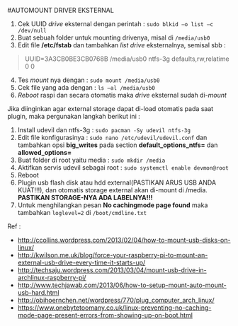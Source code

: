 #AUTOMOUNT DRIVER EKSTERNAL
1. Cek UUID *drive* eksternal dengan perintah : `sudo blkid –o list –c /dev/null`
2. Buat sebuah folder untuk mounting drivenya, misal di `/media/usb0`
3. Edit file **/etc/fstab** dan tambahkan *list* *drive* eksternalnya, semisal sbb :

 > UUID=3A3CB0BE3CB0768B   /media/usb0     ntfs-3g    defaults,rw,relatime      0       0

4. Tes *mount* nya dengan : `sudo mount /media/usb0`
5. Cek file yang ada dengan : `ls –al /media/usb0`
6. *Reboot* raspi dan secara otomatis maka *drive* eksternal sudah di-*mount*

Jika diinginkan agar external storage dapat di-load otomatis pada saat plugin, maka pergunakan langkah berikut ini :
1. Install udevil dan ntfs-3g : `sudo pacman -Sy udevil ntfs-3g`
2. Edit file konfigurasinya : `sudo nano /etc/udevil/udevil.conf` dan tambahkan opsi **big_writes** pada section **default_options_ntfs=** dan **allowed_options=**
3. Buat folder di root yaitu media : `sudo mkdir /media`
4. Aktifkan servis udevil sebagai root : `sudo systemctl enable devmon@root`
5. Reboot
6. Plugin usb flash disk atau hdd external(PASTIKAN ARUS USB ANDA KUAT!!!), dan otomatis storage external akan di-mount di /media. **PASTIKAN STORAGE-NYA ADA LABELNYA!!!**
7. Untuk menghilangkan pesan **No cachingmode page found** maka tambahkan `loglevel=2` di `/boot/cmdline.txt`

Ref :
 - http://ccollins.wordpress.com/2013/02/04/how-to-mount-usb-disks-on-linux/
 - http://kwilson.me.uk/blog/force-your-raspberry-pi-to-mount-an-external-usb-drive-every-time-it-starts-up/
 - http://techsaju.wordpress.com/2013/03/04/mount-usb-drive-in-archlinux-raspberry-pi/
 - http://www.techjawab.com/2013/06/how-to-setup-mount-auto-mount-usb-hard.html
 - http://obihoernchen.net/wordpress/770/plug_computer_arch_linux/
 - https://www.onebytetoomany.co.uk/linux-preventing-no-caching-mode-page-present-errors-from-showing-up-on-boot.html
